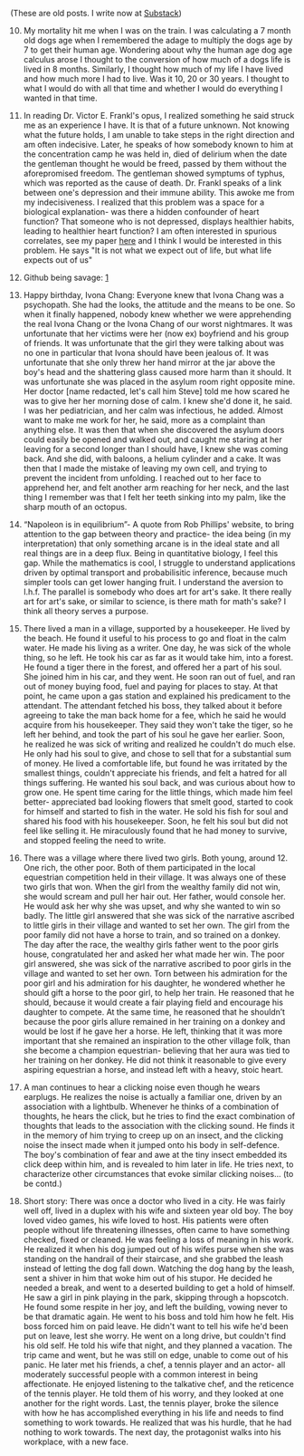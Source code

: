 (These are old posts. I write now at [Substack](https://suryanarayananhari.substack.com/))

10. My mortality hit me when I was on the train. I was calculating a 7 month old dogs age when I remembered the adage to multiply the dogs age by 7 to get their human age. Wondering about why the human age dog age calculus arose I thought to the conversion of how much of a dogs life is lived in 8 months. Similarly, I thought how much of my life I have lived and how much more I had to live. Was it 10, 20 or 30 years. I thought to what I would do with all that time and whether I would do everything I wanted in that time. 


9. In reading Dr. Victor E. Frankl's opus, I realized something he said struck me as an experience I have. It is that of a future unknown. Not knowing what the future holds, I am unable to take steps in the right direction and am often indecisive. Later, he speaks of how somebody known to him at the concentration camp he was held in, died of delirium when the date the gentleman thought he would be freed, passed by them without the aforepromised freedom. The gentleman showed symptums of typhus, which was reported as the cause of death. Dr. Frankl speaks of a link between one's depression and their immune ability. This awoke me from my indecisiveness. I realized that this problem was a space for a biological explanation- was there a hidden confounder of heart function? That someone who is not depressed, displays healthier habits, leading to healthier heart function? I am often interested in spurious correlates, see my paper [here](https://doi.org/10.1101/2021.09.14.460365) and I think I would be interested in this problem. He says "It is not what we expect out of life, but what life expects out of us"

8. Github being savage: [1](https://github.com/apple/turicreate/issues/3383#issuecomment-770087188)

7. Happy birthday, Ivona Chang: Everyone knew that Ivona Chang was a psychopath. She had the looks, the attitude and the means to be one. So when it finally happened, nobody knew whether we were apprehending the real Ivona Chang or the Ivona Chang of our worst nightmares. It was unfortunate that her victims were her (now ex) boyfriend and his group of friends. It was unfortunate that the girl they were talking about was no one in particular that Ivona should have been jealous of. It was unfortunate that she only threw her hand mirror at the jar above the boy's head and the shattering glass caused more harm than it should. It was unfortunate she was placed in the asylum room right opposite mine. Her doctor [name redacted, let's call him Steve] told me how scared he was to give her her morning dose of calm. I knew she'd done it, he said. I was her pediatrician, and her calm was infectious, he added. Almost want to make me work for her, he said, more as a complaint than anything else. It was then that when she discovered the asylum doors could easily be opened and walked out, and caught me staring at her leaving for a second longer than I should have, I knew she was coming back. And she did, with baloons, a helium cylinder and a cake. It was then that I made the mistake of leaving my own cell, and trying to prevent the incident from unfolding. I reached out to her face to apprehend her, and felt another arm reaching for her neck, and the last thing I remember was that I felt her teeth sinking into my palm, like the sharp mouth of an octopus. 

6. “Napoleon is in equilibrium”- A quote from Rob Phillips' website, to bring attention to the gap between theory and practice- the idea being (in my interpretation) that only something arcane is in the ideal state and all real things are in a deep flux. Being in quantitative biology, I feel this gap. While the mathematics is cool, I struggle to understand applications driven by optimal transport and probabilisitic inference, because much simpler tools can get lower hanging fruit. I understand the aversion to l.h.f. The parallel is somebody who does art for art's sake. It there really art for art's sake, or similar to science, is there math for math's sake? I think all theory serves a purpose. 

5. There lived a man in a village, supported by a housekeeper. He lived by the beach. He found it useful to his process to go and float in the calm water. He made his living as a writer. One day, he was sick of the whole thing, so he left. He took his car as far as it would take him, into a forest. He found a tiger there in the forest, and offered her a part of his soul. She joined him in his car, and they went. He soon ran out of fuel, and ran out of money buying food, fuel and paying for places to stay. At that point, he came upon a gas station and explained his predicament to the attendant. The attendant fetched his boss, they talked about it before agreeing to take the man back home for a fee, which he said he would acquire from his housekeeper. They said they won't take the tiger, so he left her behind, and took the part of his soul he gave her earlier. Soon, he realized he was sick of writing and realized he couldn't do much else. He only had his soul to give, and chose to sell that for a substantial sum of money. He lived a comfortable life, but found he was irritated by the smallest things, couldn't appreciate his friends, and felt a hatred for all things suffering. He wanted his soul back, and was curious about how to grow one. He spent time caring for the little things, which made him feel better- appreciated bad looking flowers that smelt good, started to cook for himself and started to fish in the water. He sold his fish for soul and shared his food with his housekeeper. Soon, he felt his soul but did not feel like selling it. He miraculously found that he had money to survive, and stopped feeling the need to write. 

4. There was a village where there lived two girls. Both young, around 12. One rich, the other poor. Both of them participated in the local equestrian competition held in their village. It was always one of these two girls that won. When the girl from the wealthy family did not win, she would scream and pull her hair out. Her father, would console her. He would ask her why she was upset, and why she wanted to win so badly. The little girl answered that she was sick of the narrative ascribed to little girls in their village and wanted to set her own. The girl from the poor family did not have a horse to train, and so trained on a donkey. The day after the race, the wealthy girls father went to the poor girls house, congratulated her and asked her what made her win. The poor girl answered, she was sick of the narrative ascribed to poor girls in the village and wanted to set her own. Torn between his admiration for the poor girl and his admiration for his daughter, he wondered whether he should gift a horse to the poor girl, to help her train. He reasoned that he should, because it would create a fair playing field and encourage his daughter to compete. At the same time, he  reasoned that he shouldn’t because  the poor girls allure remained in her training on a donkey and would be lost if he gave her a horse. He left, thinking that it was more important that she remained an inspiration to the other village folk, than she become a champion equestrian- believing that her aura was tied to her training on her donkey. He did not think it reasonable to give every aspiring equestrian a horse, and instead left with a heavy, stoic heart. 

2. A man continues to hear a clicking noise even though he wears earplugs. He realizes the noise is actually a familiar one, driven by an association with a lightbulb. Whenever he thinks of a combination of thoughts, he hears the click, but he tries to find the exact combination of thoughts that leads to the association with the clicking sound. He finds it in the memory of him trying to creep up on an insect, and the clicking noise the insect made when it jumped onto his body in self-defence. The boy's combination of fear and awe at the tiny insect embedded its click deep within him, and is revealed to him later in life. He tries next, to characterize other circumstances that evoke similar clicking noises... (to be contd.)

1. Short story: There was once a doctor who lived in a city. He was fairly well off, lived in a duplex with his wife and sixteen year old boy. The boy loved video games, his wife loved to host. His patients were often people without life threatening illnesses, often came to have something checked, fixed or cleaned. He was feeling a loss of meaning in his work. He realized it when his dog jumped out of his wifes purse when she was standing on the handrail of their staircase, and she grabbed the leash instead of letting the dog fall down. Watching the dog hang by the leash, sent a shiver in him that woke him out of his stupor. He decided he needed a break, and went to a deserted building to get a hold of himself. He saw a girl in pink playing in the park, skipping through a hopscotch. He found some respite in her joy, and left the building, vowing never to be that dramatic again. He went to his boss and told him how he felt. His boss forced him on paid leave. He didn't want to tell his wife he'd been put on leave, lest she worry. He went on a long drive, but couldn't find his old self. He told his wife that night, and they planned a vacation. The trip came and went, but he was still on edge, unable to come out of his panic. He later met his friends, a chef, a tennis player and an actor- all moderately successful people with a common interest in being affectionate. He enjoyed listening to the talkative chef, and the reticence of the tennis player. He told them of his worry, and they looked at one another for the right words. Last, the tennis player, broke the silence with how he has accomplished everything in his life and needs to find something to work towards. He realized that was his hurdle, that he had nothing to work towards. The next day, the protagonist walks into his workplace, with a new face.


